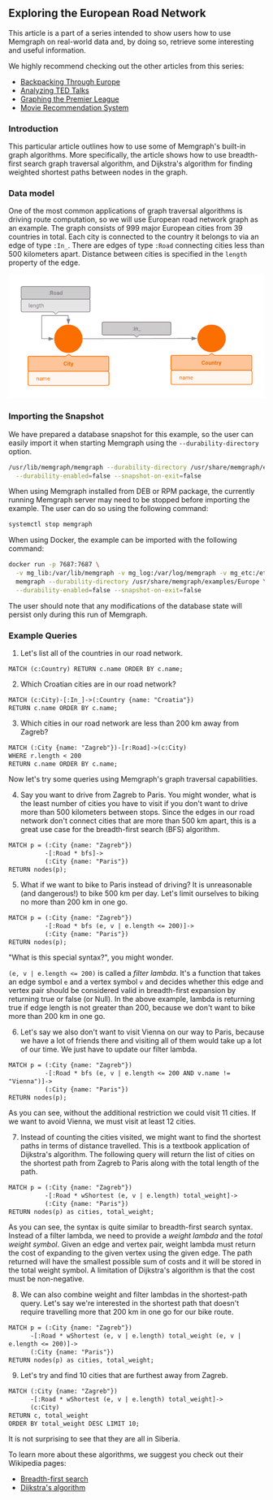 ## Exploring the European Road Network

This article is a part of a series intended to show users how to use Memgraph
on real-world data and, by doing so, retrieve some interesting and useful
information.

We highly recommend checking out the other articles from this series:

  * [Backpacking Through Europe](backpacking-through-europe.md)
  * [Analyzing TED Talks](analyzing-TED-talks.md)
  * [Graphing the Premier League](graphing-the-premier-league.md)
  * [Movie Recommendation System](movie-recommendation.md)

### Introduction

This particular article outlines how to use some of Memgraph's built-in graph
algorithms. More specifically, the article shows how to use breadth-first search
graph traversal algorithm, and Dijkstra's algorithm for finding weighted
shortest paths between nodes in the graph.

### Data model

One of the most common applications of graph traversal algorithms is driving
route computation, so we will use European road network graph as an example.
The graph consists of 999 major European cities from 39 countries in total.
Each city is connected to the country it belongs to via an edge of type `:In_`.
There are edges of type `:Road` connecting cities less than 500 kilometers
apart. Distance between cities is specified in the `length` property of the
edge.

![](../data/road_network_metagraph.png)

### Importing the Snapshot

We have prepared a database snapshot for this example, so the user can easily
import it when starting Memgraph using the `--durability-directory` option.

```bash
/usr/lib/memgraph/memgraph --durability-directory /usr/share/memgraph/examples/Europe \
  --durability-enabled=false --snapshot-on-exit=false
```

When using Memgraph installed from DEB or RPM package, the currently running
Memgraph server may need to be stopped before importing the example. The user
can do so using the following command:

```bash
systemctl stop memgraph
```

When using Docker, the example can be imported with the following command:

```bash
docker run -p 7687:7687 \
  -v mg_lib:/var/lib/memgraph -v mg_log:/var/log/memgraph -v mg_etc:/etc/memgraph \
  memgraph --durability-directory /usr/share/memgraph/examples/Europe \
  --durability-enabled=false --snapshot-on-exit=false
```

The user should note that any modifications of the database state will persist
only during this run of Memgraph.

### Example Queries

1) Let's list all of the countries in our road network.

```opencypher
MATCH (c:Country) RETURN c.name ORDER BY c.name;
```

2) Which Croatian cities are in our road network?

```opencypher
MATCH (c:City)-[:In_]->(:Country {name: "Croatia"})
RETURN c.name ORDER BY c.name;
```

3) Which cities in our road network are less than 200 km away from Zagreb?

```opencypher
MATCH (:City {name: "Zagreb"})-[r:Road]->(c:City)
WHERE r.length < 200
RETURN c.name ORDER BY c.name;
```

Now let's try some queries using Memgraph's graph traversal capabilities.

4) Say you want to drive from Zagreb to Paris. You might wonder, what is the
least number of cities you have to visit if you don't want to drive more than
500 kilometers between stops. Since the edges in our road network don't connect
cities that are more than 500 km apart, this is a great use case for the
breadth-first search (BFS) algorithm.

```opencypher
MATCH p = (:City {name: "Zagreb"})
          -[:Road * bfs]->
          (:City {name: "Paris"})
RETURN nodes(p);
```

5) What if we want to bike to Paris instead of driving? It is unreasonable (and
dangerous!) to bike 500 km per day. Let's limit ourselves to biking no more
than 200 km in one go.

```opencypher
MATCH p = (:City {name: "Zagreb"})
          -[:Road * bfs (e, v | e.length <= 200)]->
          (:City {name: "Paris"})
RETURN nodes(p);
```

"What is this special syntax?", you might wonder.

`(e, v | e.length <= 200)` is called a *filter lambda*. It's a function that
takes an edge symbol `e` and a vertex symbol `v` and decides whether this edge
and vertex pair should be considered valid in breadth-first expansion by
returning true or false (or Null). In the above example, lambda is returning
true if edge length is not greater than 200, because we don't want to bike more
than 200 km in one go.

6) Let's say we also don't want to visit Vienna on our way to Paris, because we
have a lot of friends there and visiting all of them would take up a lot of our
time. We just have to update our filter lambda.

```opencypher
MATCH p = (:City {name: "Zagreb"})
          -[:Road * bfs (e, v | e.length <= 200 AND v.name != "Vienna")]->
          (:City {name: "Paris"})
RETURN nodes(p);
```

As you can see, without the additional restriction we could visit 11 cities. If
we want to avoid Vienna, we must visit at least 12 cities.

7) Instead of counting the cities visited, we might want to find the shortest
paths in terms of distance travelled. This is a textbook application of
Dijkstra's algorithm. The following query will return the list of cities on the
shortest path from Zagreb to Paris along with the total length of the path.

```opencypher
MATCH p = (:City {name: "Zagreb"})
          -[:Road * wShortest (e, v | e.length) total_weight]->
          (:City {name: "Paris"})
RETURN nodes(p) as cities, total_weight;
```

As you can see, the syntax is quite similar to breadth-first search syntax.
Instead of a filter lambda, we need to provide a *weight lambda* and the *total
weight symbol*. Given an edge and vertex pair, weight lambda must return the
cost of expanding to the given vertex using the given edge. The path returned
will have the smallest possible sum of costs and it will be stored in the total
weight symbol. A limitation of Dijkstra's algorithm is that the cost must be
non-negative.

8) We can also combine weight and filter lambdas in the shortest-path query.
Let's say we're interested in the shortest path that doesn't require travelling
more that 200 km in one go for our bike route.

```opencypher
MATCH p = (:City {name: "Zagreb"})
      -[:Road * wShortest (e, v | e.length) total_weight (e, v | e.length <= 200)]->
      (:City {name: "Paris"})
RETURN nodes(p) as cities, total_weight;
```

9) Let's try and find 10 cities that are furthest away from Zagreb.

```opencypher
MATCH (:City {name: "Zagreb"})
      -[:Road * wShortest (e, v | e.length) total_weight]->
      (c:City)
RETURN c, total_weight
ORDER BY total_weight DESC LIMIT 10;
```

It is not surprising to see that they are all in Siberia.

To learn more about these algorithms, we suggest you check out their Wikipedia
pages:

* [Breadth-first search](https://en.wikipedia.org/wiki/Breadth-first_search)
* [Dijkstra's algorithm](https://en.wikipedia.org/wiki/Dijkstra%27s_algorithm)
